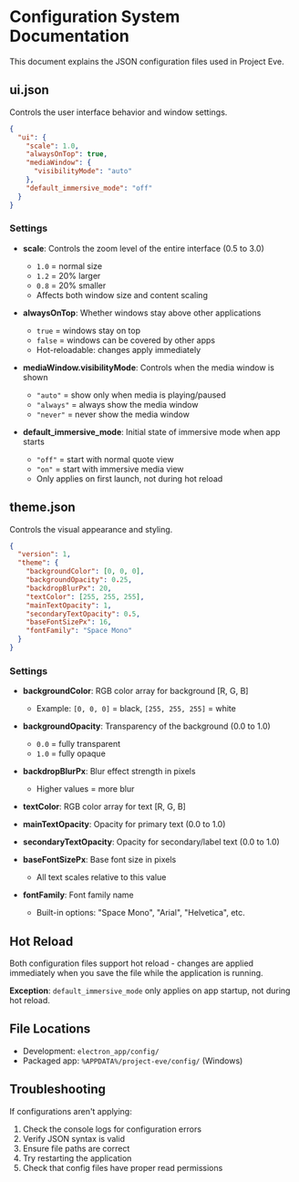 # Configuration System Documentation

This document explains the JSON configuration files used in Project Eve.

## ui.json

Controls the user interface behavior and window settings.

```json
{
  "ui": {
    "scale": 1.0,
    "alwaysOnTop": true,
    "mediaWindow": {
      "visibilityMode": "auto"
    },
    "default_immersive_mode": "off"
  }
}
```

### Settings

- **scale**: Controls the zoom level of the entire interface (0.5 to 3.0)
  - `1.0` = normal size
  - `1.2` = 20% larger
  - `0.8` = 20% smaller
  - Affects both window size and content scaling

- **alwaysOnTop**: Whether windows stay above other applications
  - `true` = windows stay on top
  - `false` = windows can be covered by other apps
  - Hot-reloadable: changes apply immediately

- **mediaWindow.visibilityMode**: Controls when the media window is shown
  - `"auto"` = show only when media is playing/paused
  - `"always"` = always show the media window
  - `"never"` = never show the media window

- **default_immersive_mode**: Initial state of immersive mode when app starts
  - `"off"` = start with normal quote view
  - `"on"` = start with immersive media view
  - Only applies on first launch, not during hot reload

## theme.json

Controls the visual appearance and styling.

```json
{
  "version": 1,
  "theme": {
    "backgroundColor": [0, 0, 0],
    "backgroundOpacity": 0.25,
    "backdropBlurPx": 20,
    "textColor": [255, 255, 255],
    "mainTextOpacity": 1,
    "secondaryTextOpacity": 0.5,
    "baseFontSizePx": 16,
    "fontFamily": "Space Mono"
  }
}
```

### Settings

- **backgroundColor**: RGB color array for background [R, G, B]
  - Example: `[0, 0, 0]` = black, `[255, 255, 255]` = white

- **backgroundOpacity**: Transparency of the background (0.0 to 1.0)
  - `0.0` = fully transparent
  - `1.0` = fully opaque

- **backdropBlurPx**: Blur effect strength in pixels
  - Higher values = more blur

- **textColor**: RGB color array for text [R, G, B]

- **mainTextOpacity**: Opacity for primary text (0.0 to 1.0)

- **secondaryTextOpacity**: Opacity for secondary/label text (0.0 to 1.0)

- **baseFontSizePx**: Base font size in pixels
  - All text scales relative to this value

- **fontFamily**: Font family name
  - Built-in options: "Space Mono", "Arial", "Helvetica", etc.

## Hot Reload

Both configuration files support hot reload - changes are applied immediately when you save the file while the application is running.

**Exception**: `default_immersive_mode` only applies on app startup, not during hot reload.

## File Locations

- Development: `electron_app/config/`
- Packaged app: `%APPDATA%/project-eve/config/` (Windows)

## Troubleshooting

If configurations aren't applying:

1. Check the console logs for configuration errors
2. Verify JSON syntax is valid
3. Ensure file paths are correct
4. Try restarting the application
5. Check that config files have proper read permissions